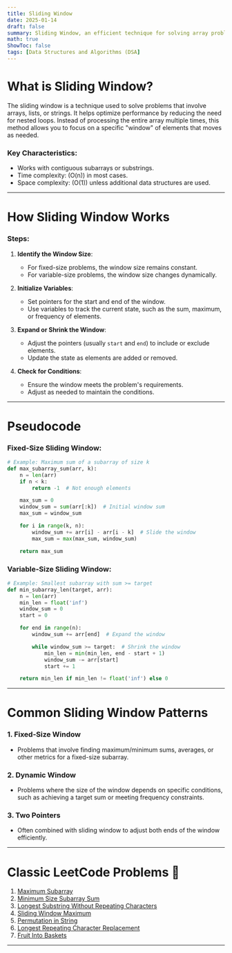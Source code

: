 ```yaml
---
title: Sliding Window
date: 2025-01-14
draft: false
summary: Sliding Window, an efficient technique for solving array problems
math: true
ShowToc: false
tags: [Data Structures and Algorithms (DSA]
---
```


# **What is Sliding Window?**
The sliding window is a technique used to solve problems that involve arrays, lists, or strings. It helps optimize performance by reducing the need for nested loops. Instead of processing the entire array multiple times, this method allows you to focus on a specific "window" of elements that moves as needed.

### Key Characteristics:
- Works with contiguous subarrays or substrings.
- Time complexity: \(O(n)\) in most cases.
- Space complexity: \(O(1)\) unless additional data structures are used.

---

# **How Sliding Window Works**
### Steps:
1. **Identify the Window Size**:
   - For fixed-size problems, the window size remains constant.
   - For variable-size problems, the window size changes dynamically.

2. **Initialize Variables**:
   - Set pointers for the start and end of the window.
   - Use variables to track the current state, such as the sum, maximum, or frequency of elements.

3. **Expand or Shrink the Window**:
   - Adjust the pointers (usually `start` and `end`) to include or exclude elements.
   - Update the state as elements are added or removed.

4. **Check for Conditions**:
   - Ensure the window meets the problem's requirements.
   - Adjust as needed to maintain the conditions.

---

# **Pseudocode**
### Fixed-Size Sliding Window:
```python
# Example: Maximum sum of a subarray of size k
def max_subarray_sum(arr, k):
    n = len(arr)
    if n < k:
        return -1  # Not enough elements

    max_sum = 0
    window_sum = sum(arr[:k])  # Initial window sum
    max_sum = window_sum

    for i in range(k, n):
        window_sum += arr[i] - arr[i - k]  # Slide the window
        max_sum = max(max_sum, window_sum)

    return max_sum
```

### Variable-Size Sliding Window:
```python
# Example: Smallest subarray with sum >= target
def min_subarray_len(target, arr):
    n = len(arr)
    min_len = float('inf')
    window_sum = 0
    start = 0

    for end in range(n):
        window_sum += arr[end]  # Expand the window

        while window_sum >= target:  # Shrink the window
            min_len = min(min_len, end - start + 1)
            window_sum -= arr[start]
            start += 1

    return min_len if min_len != float('inf') else 0
```

---

# **Common Sliding Window Patterns**
### 1. Fixed-Size Window
- Problems that involve finding maximum/minimum sums, averages, or other metrics for a fixed-size subarray.

### 2. Dynamic Window
- Problems where the size of the window depends on specific conditions, such as achieving a target sum or meeting frequency constraints.

### 3. Two Pointers
- Often combined with sliding window to adjust both ends of the window efficiently.

---

# **Classic LeetCode Problems 🔗**
1. [Maximum Subarray](https://leetcode.com/problems/maximum-subarray/)
2. [Minimum Size Subarray Sum](https://leetcode.com/problems/minimum-size-subarray-sum/)
3. [Longest Substring Without Repeating Characters](https://leetcode.com/problems/longest-substring-without-repeating-characters/)
4. [Sliding Window Maximum](https://leetcode.com/problems/sliding-window-maximum/)
5. [Permutation in String](https://leetcode.com/problems/permutation-in-string/)
6. [Longest Repeating Character Replacement](https://leetcode.com/problems/longest-repeating-character-replacement/)
7. [Fruit Into Baskets](https://leetcode.com/problems/fruit-into-baskets/)

---
